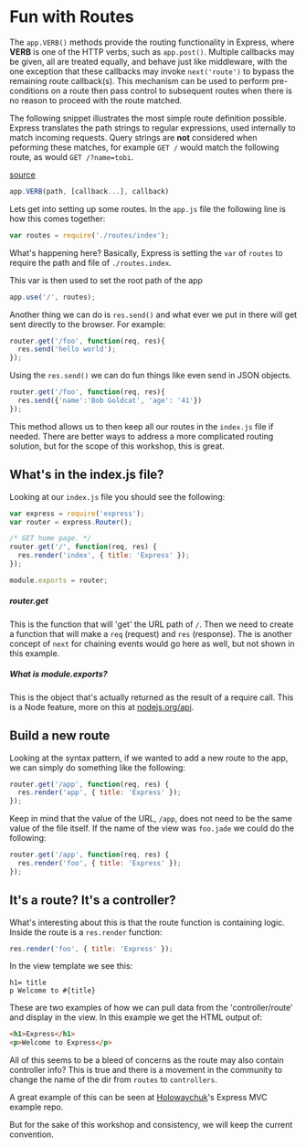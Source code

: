 # Fun with Routes

The `app.VERB()` methods provide the routing functionality in Express, where **VERB** is one of the HTTP verbs, such as `app.post()`. Multiple callbacks may be given, all are treated equally, and behave just like middleware, with the one exception that these callbacks may invoke `next('route')` to bypass the remaining route callback(s). This mechanism can be used to perform pre-conditions on a route then pass control to subsequent routes when there is no reason to proceed with the route matched.

The following snippet illustrates the most simple route definition possible. Express translates the path strings to regular expressions, used internally to match incoming requests. Query strings are **not** considered when peforming these matches, for example `GET /` would match the following route, as would `GET /?name=tobi`.

[source](http://expressjs.com/4x/api.html#app.VERB)


```javascript
app.VERB(path, [callback...], callback)
```

Lets get into setting up some routes. In the `app.js` file the following line is how this comes together:

```javascript
var routes = require('./routes/index');
```

What's happening here? Basically, Express is setting the `var` of `routes` to require the path and file of `./routes.index`.

This var is then used to set the root path of the app

```javascript
app.use('/', routes);
```

Another thing we can do is `res.send()` and what ever we put in there will get sent directly to the browser. For example:

```javascript
router.get('/foo', function(req, res){
  res.send('hello world');
});
```

Using the `res.send()` we can do fun things like even send in JSON objects.

```javascript
router.get('/foo', function(req, res){
  res.send({'name':'Bob Goldcat', 'age': '41'})
});
```

This method allows us to then keep all our routes in the `index.js` file if needed. There are better ways to address a more complicated routing solution, but for the scope of this workshop, this is great.

## What's in the index.js file?

Looking at our `index.js` file you should see the following:

```javascript
var express = require('express');
var router = express.Router();

/* GET home page. */
router.get('/', function(req, res) {
  res.render('index', { title: 'Express' });
});

module.exports = router;
```

##### router.get

This is the function that will 'get' the URL path of `/`. Then we need to create a function that will make a `req` (request) and `res` (response). The is another concept of `next` for chaining events would go here as well, but not shown in this example.

##### What is module.exports?

This is the object that's actually returned as the result of a require call. This is a Node feature, more on this at [nodejs.org/api](http://nodejs.org/api/modules.html#modules_module_exports).

## Build a new route

Looking at the syntax pattern, if we wanted to add a new route to the app, we can simply do something like the following:

```javascript
router.get('/app', function(req, res) {
  res.render('app', { title: 'Express' });
});
```

Keep in mind that the value of the URL, `/app`, does not need to be the same value of the file itself. If the name of the view was `foo.jade` we could do the following:

```javascript
router.get('/app', function(req, res) {
  res.render('foo', { title: 'Express' });
});
```

## It's a route? It's a controller?

What's interesting about this is that the route function is containing logic. Inside the route is a `res.render` function:

```javascript
res.render('foo', { title: 'Express' });
```

In the view template we see this:

```jade
h1= title
p Welcome to #{title}
```

These are two examples of how we can pull data from the 'controller/route' and display in the view. In this example we get the HTML output of:

```html
<h1>Express</h1>
<p>Welcome to Express</p>
```

All of this seems to be a bleed of concerns as the route may also contain controller info? This is true and there is a movement in the community to change the name of the dir from `routes` to `controllers`.

A great example of this can be seen at [Holowaychuk](https://github.com/visionmedia/express/tree/master/examples/mvc)'s Express MVC example repo.

But for the sake of this workshop and consistency, we will keep the current convention.
